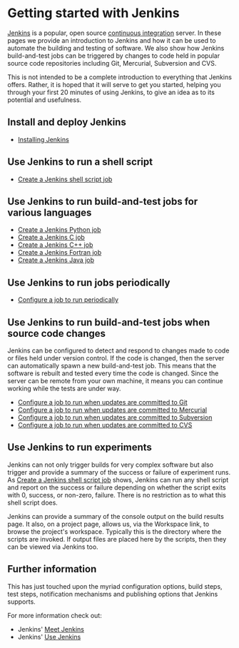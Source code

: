Getting started with Jenkins
============================

[Jenkins](http://jenkins-ci.org) is a popular, open source [continuous integration](http://en.wikipedia.org/wiki/Continuous_Integration) server. In these pages we provide an introduction to Jenkins and how it can be used to automate the building and testing of software. We also show how Jenkins build-and-test jobs can be triggered by changes to code held in popular source code repositories including Git, Mercurial, Subversion and CVS.

This is not intended to be a complete introduction to everything that Jenkins offers. Rather, it is hoped that it will serve to get you started, helping you through your first 20 minutes of using Jenkins, to give an idea as to its potential and usefulness.

Install and deploy Jenkins
--------------------------

* [Installing Jenkins](./Install.md)

Use Jenkins to run a shell script
---------------------------------

* [Create a Jenkins shell script job](./Shell.md)

Use Jenkins to run build-and-test jobs for various languages
------------------------------------------------------------

* [Create a Jenkins Python job](./Python.md)
* [Create a Jenkins C job](./C.md)
* [Create a Jenkins C++ job](./Cpp.md)
* [Create a Jenkins Fortran job](./Fortran.md)
* [Create a Jenkins Java job](./Java.md)

Use Jenkins to run jobs periodically
------------------------------------

* [Configure a job to run periodically](./Periodic.md)

Use Jenkins to run build-and-test jobs when source code changes
---------------------------------------------------------------

Jenkins can be configured to detect and respond to changes made to code or files held under version control. If the code is changed, then the server can automatically spawn a new build-and-test job. This means that the software is rebuilt and tested every time the code is changed. Since the server can be remote from your own machine, it means you can continue working while the tests are under way.

* [Configure a job to run when updates are committed to Git](./Git.md)
* [Configure a job to run when updates are committed to Mercurial](./Hg.md)
* [Configure a job to run when updates are committed to Subversion](./SVN.md)
* [Configure a job to run when updates are committed to CVS](./CVS.md)

Use Jenkins to run experiments
------------------------------

Jenkins can not only trigger builds for very complex software but also trigger and provide a summary of the success or failure of experiment runs. As [Create a Jenkins shell script job](./Shell.md) shows, Jenkins can run any shell script and report on the success or failure depending on whether the script exits with 0, success, or non-zero, failure. There is no restriction as to what this shell script does.

Jenkins can provide a summary of the console output on the build results page. It also, on a project page, allows us, via the Workspace link, to browse the project's workspace. Typically this is the directory where the scripts are invoked. If output files are placed here by the scripts, then they can be viewed via Jenkins too.

Further information
-------------------

This has just touched upon the myriad configuration options, build steps, test steps, notification mechanisms and publishing options that Jenkins supports. 

For more information check out:

* Jenkins' [Meet Jenkins](https://wiki.jenkins-ci.org/display/JENKINS/Meet+Jenkins)
* Jenkins' [Use Jenkins](https://wiki.jenkins-ci.org/display/JENKINS/Use+Jenkins)

